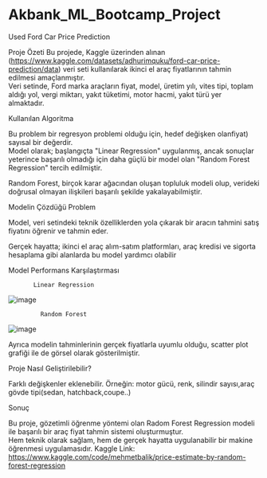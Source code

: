 # Akbank_ML_Bootcamp_Project
Used Ford Car Price Prediction

 Proje Özeti
Bu projede, Kaggle üzerinden alınan (https://www.kaggle.com/datasets/adhurimquku/ford-car-price-prediction/data) veri seti kullanılarak ikinci el araç fiyatlarının tahmin edilmesi amaçlanmıştır.  
Veri setinde, Ford marka araçların fiyat, model,	üretim yılı, vites tipi, toplam aldığı yol,	vergi miktarı, yakıt tüketimi,	motor hacmi, yakıt türü yer almaktadır.



Kullanılan Algoritma

Bu problem bir regresyon problemi olduğu için, hedef değişken olanfiyat) sayısal bir değerdir.  
Model olarak; başlangıçta "Linear Regression" uygulanmış, ancak sonuçlar yeterince başarılı olmadığı için daha güçlü bir model olan "Random Forest Regression" tercih edilmiştir.

Random Forest, birçok karar ağacından oluşan topluluk  modeli olup, verideki doğrusal olmayan ilişkileri başarılı şekilde yakalayabilmiştir.



 Modelin Çözdüğü Problem

Model, veri setindeki teknik özelliklerden yola çıkarak bir aracın tahmini satış fiyatını öğrenir ve tahmin eder.  

Gerçek hayatta; ikinci el araç alım-satım platformları, araç kredisi ve sigorta hesaplama gibi alanlarda bu model yardımcı olabilir



 Model Performans Karşılaştırması 
 
           Linear Regression
 
 ![image](https://github.com/user-attachments/assets/7035045f-cada-40fd-a00c-4e6ab36c1c04)

             Random Forest
 
![image](https://github.com/user-attachments/assets/e83c00e7-fe98-481e-98d2-360359d74d83)
 

Ayrıca modelin tahminlerinin gerçek fiyatlarla uyumlu olduğu, scatter plot grafiği ile de görsel olarak gösterilmiştir.


 Proje Nasıl Geliştirilebilir?

 Farklı değişkenler eklenebilir. Örneğin: motor gücü, renk, silindir sayısı,araç gövde tipi(sedan, hatchback,coupe..)

 Sonuç

Bu proje, gözetimli öğrenme yöntemi olan Radom Forest Regression modeli ile başarılı bir araç fiyat tahmin sistemi oluşturmuştur.  
Hem teknik olarak sağlam, hem de gerçek hayatta uygulanabilir bir makine öğrenmesi uygulamasıdır.
Kaggle Link:
https://www.kaggle.com/code/mehmetbalik/price-estimate-by-random-forest-regression
